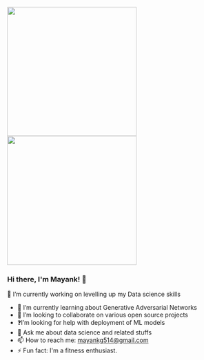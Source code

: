 <img src="https://media.giphy.com/media/p4NLw3I4U0idi/giphy.gif" width="300"> <img src= "https://media.giphy.com/media/26tn33aiTi1jkl6H6/giphy.gif" width = "300">

### Hi there, I'm Mayank! 👋

 🔭 I’m currently working on levelling up my Data science skills
- 🌱 I’m currently learning about Generative Adversarial Networks
- 👯 I’m looking to collaborate on various open source projects
- ❓I’m looking for help with deployment of ML models
- 💬 Ask me about data science and related stuffs
- 📫 How to reach me: mayankg514@gmail.com
- ⚡ Fun fact: I'm a fitness enthusiast.
